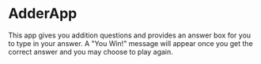 # AdderApp

This app gives you addition questions and provides an answer box for you to type in your answer. A "You Win!" message will appear once you get the correct answer and you may choose to play again.
